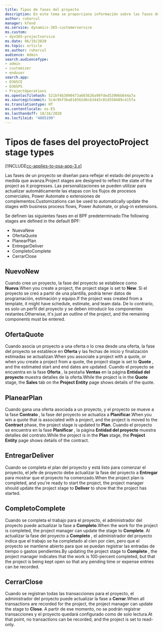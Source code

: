 ```yaml
---
title: Tipos de fases del proyecto
description: En este tema se proporciona información sobre las fases del proyecto.
author: ruhercul
manager: kfend
ms.service: dynamics-365-customerservice
ms.custom:
- dyn365-projectservice
ms.date: 06/19/2020
ms.topic: article
ms.author: ruhercul
audience: Admin
search.audienceType:
- admin
- customizer
- enduser
search.app:
- D365CE
- D365PS
- ProjectOperations
ms.openlocfilehash: 521bf4b3090473a603626a99fded53906b644a7a
ms.sourcegitcommit: 5c4c9bf3ba018562d6cb3443c01d550489c415fa
ms.translationtype: HT
ms.contentlocale: es-ES
ms.lasthandoff: 10/16/2020
ms.locfileid: "4085199"
---
```

# <a name="project-stage-types"></a><span data-ttu-id="248e0-103">Tipos de fases del proyecto</span><span class="sxs-lookup"><span data-stu-id="248e0-103">Project stage types</span></span> 

[!INCLUDE[cc-applies-to-psa-app-3.x](../includes/cc-applies-to-psa-app-3x.md)]

<span data-ttu-id="248e0-104">Las fases de un proyecto se diseñan para reflejar el estado del proyecto a medida que avanza.</span><span class="sxs-lookup"><span data-stu-id="248e0-104">Project stages are designed to reflect the state of the project as it progresses.</span></span> <span data-ttu-id="248e0-105">Las personalizaciones se pueden utilizar para actualizar automáticamente las etapas con los flujos de procesos comerciales, Power Automate o extensiones de complementos.</span><span class="sxs-lookup"><span data-stu-id="248e0-105">Customizations can be used to automatically update the stages with business process flows, Power Automate, or plug-in extensions.</span></span>

<span data-ttu-id="248e0-106">Se definen las siguientes fases en el BPF predeterminado:</span><span class="sxs-lookup"><span data-stu-id="248e0-106">The following stages are defined in the default BPF:</span></span>

- <span data-ttu-id="248e0-107">Nueva</span><span class="sxs-lookup"><span data-stu-id="248e0-107">New</span></span>
- <span data-ttu-id="248e0-108">Oferta</span><span class="sxs-lookup"><span data-stu-id="248e0-108">Quote</span></span>
- <span data-ttu-id="248e0-109">Planear</span><span class="sxs-lookup"><span data-stu-id="248e0-109">Plan</span></span>
- <span data-ttu-id="248e0-110">Entregar</span><span class="sxs-lookup"><span data-stu-id="248e0-110">Deliver</span></span>
- <span data-ttu-id="248e0-111">Completo</span><span class="sxs-lookup"><span data-stu-id="248e0-111">Complete</span></span>
- <span data-ttu-id="248e0-112">Cerrar</span><span class="sxs-lookup"><span data-stu-id="248e0-112">Close</span></span> 

## <a name="new"></a><span data-ttu-id="248e0-113">Nuevo</span><span class="sxs-lookup"><span data-stu-id="248e0-113">New</span></span>

<span data-ttu-id="248e0-114">Cuando cree un proyecto, la fase del proyecto se establece como **Nueva**.</span><span class="sxs-lookup"><span data-stu-id="248e0-114">When you create a project, the project stage is set to **New**.</span></span> <span data-ttu-id="248e0-115">Si el proyecto se creó a partir de una plantilla, podría tener datos de programación, estimación y equipo.</span><span class="sxs-lookup"><span data-stu-id="248e0-115">If the project was created from a template, it might have schedule, estimate, and team data.</span></span> <span data-ttu-id="248e0-116">De lo contrario, es solo un perfil del proyecto y se deben introducir los componentes restantes.</span><span class="sxs-lookup"><span data-stu-id="248e0-116">Otherwise, it's just an outline of the project, and the remaining components must be entered.</span></span>

## <a name="quote"></a><span data-ttu-id="248e0-117">Oferta</span><span class="sxs-lookup"><span data-stu-id="248e0-117">Quote</span></span>

<span data-ttu-id="248e0-118">Cuando asocia un proyecto a una oferta o lo crea desde una oferta, la fase del proyecto se establece en **Oferta** y las fechas de inicio y finalización estimadas se actualizan.</span><span class="sxs-lookup"><span data-stu-id="248e0-118">When you associate a project with a quote, or when you create a project from a quote, the project stage is set to **Quote** , and the estimated start and end dates are updated.</span></span> <span data-ttu-id="248e0-119">Cuando el proyecto se encuentra en la fase **Oferta** , la pestaña **Ventas** en la página **Entidad del proyecto** muestra detalles de la oferta.</span><span class="sxs-lookup"><span data-stu-id="248e0-119">While the project is in the **Quote** stage, the **Sales** tab on the **Project Entity** page shows details of the quote.</span></span>

## <a name="plan"></a><span data-ttu-id="248e0-120">Planear</span><span class="sxs-lookup"><span data-stu-id="248e0-120">Plan</span></span>

<span data-ttu-id="248e0-121">Cuando gana una oferta asociada a un proyecto, y el proyecto se mueve a la fase **Contrato** , la fase del proyecto se actualiza a **Planificar**.</span><span class="sxs-lookup"><span data-stu-id="248e0-121">When you win a quote that is associated with a project, and the project is moved to the **Contract** phase, the project stage is updated to **Plan**.</span></span> <span data-ttu-id="248e0-122">Cuando el proyecto se encuentra en la fase **Planificar** , la página **Entidad del proyecto** muestra detalles del contrato.</span><span class="sxs-lookup"><span data-stu-id="248e0-122">While the project is in the **Plan** stage, the **Project Entity** page shows details of the contract.</span></span>

## <a name="deliver"></a><span data-ttu-id="248e0-123">Entregar</span><span class="sxs-lookup"><span data-stu-id="248e0-123">Deliver</span></span>

<span data-ttu-id="248e0-124">Cuando se completa el plan del proyecto y está listo para comenzar el proyecto, el jefe de proyecto debe actualizar la fase del proyecto a **Entregar** para mostrar que el proyecto ha comenzado.</span><span class="sxs-lookup"><span data-stu-id="248e0-124">When the project plan is completed, and you're ready to start the project, the project manager should update the project stage to **Deliver** to show that the project has started.</span></span>

## <a name="complete"></a><span data-ttu-id="248e0-125">Completo</span><span class="sxs-lookup"><span data-stu-id="248e0-125">Complete</span></span> 

<span data-ttu-id="248e0-126">Cuando se completa el trabajo para el proyecto, el administrador del proyecto puede actualizar la fase a **Completo**.</span><span class="sxs-lookup"><span data-stu-id="248e0-126">When the work for the project is completed, the project manager can update the stage to **Complete**.</span></span> <span data-ttu-id="248e0-127">Al actualizar la fase del proyecto a **Completo** , el administrador del proyecto indica que el trabajo se ha completado al cien por cien, pero que el proyecto se mantiene abierto para que se puedan registrar las entradas de tiempo o gastos pendientes.</span><span class="sxs-lookup"><span data-stu-id="248e0-127">By updating the project stage to **Complete** , the project manager indicates that the work is 100-percent completed, but that the project is being kept open so that any pending time or expense entries can be recorded.</span></span>

## <a name="close"></a><span data-ttu-id="248e0-128">Cerrar</span><span class="sxs-lookup"><span data-stu-id="248e0-128">Close</span></span>

<span data-ttu-id="248e0-129">Cuando se registran todas las transacciones para el proyecto, el administrador del proyecto puede actualizar la fase a **Cerrar**.</span><span class="sxs-lookup"><span data-stu-id="248e0-129">When all transactions are recorded for the project, the project manager can update the stage to **Close**.</span></span> <span data-ttu-id="248e0-130">A partir de ese momento, no se podrán registrar transacciones y el proyecto quedará configurado como de solo lectura.</span><span class="sxs-lookup"><span data-stu-id="248e0-130">At that point, no transactions can be recorded, and the project is set to read-only.</span></span>
